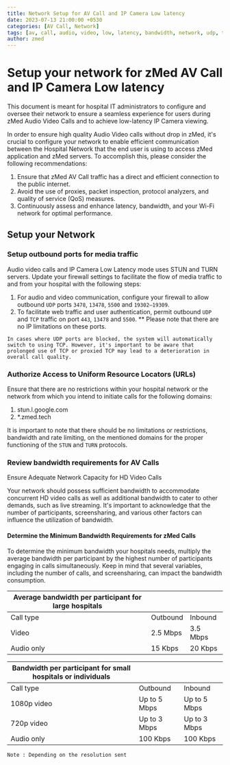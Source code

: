 ```yaml
---
title: Network Setup for AV Call and IP Camera Low latency
date: 2023-07-13 21:00:00 +0530
categories: [AV Call, Network]
tags: [av, call, audio, video, low, latency, bandwidth, network, udp, tcp, outbound, inbound, ip camera]
author: zmed
---
```



# Setup your network for zMed AV Call and IP Camera Low latency

This document is meant for hospital IT administrators to configure and oversee their network to ensure a seamless experience for users during zMed Audio Video Calls and to achieve low-latency IP Camera viewing.

In order to ensure high quality Audio Video calls without drop in zMed, it's crucial to configure your network to enable efficient communication between the Hospital Network that the end user is using to access zMed application and zMed servers. To accomplish this, please consider the following recommendations:

1. Ensure that zMed AV Call traffic has a direct and efficient connection to the public internet.
2. Avoid the use of proxies, packet inspection, protocol analyzers, and quality of service (QoS) measures.
3. Continuously assess and enhance latency, bandwidth, and your Wi-Fi network for optimal performance.

## Setup your Network

### Setup outbound ports for media traffic

Audio video calls and IP Camera Low Latency mode uses STUN and TURN servers. 
Update your firewall settings to facilitate the flow of media traffic to and from your hospital with the following steps:

1. For audio and video communication, configure your firewall to allow outbound `UDP` ports `3478`, `13478`, `5500` and `19302​–19309`.
2. To facilitate web traffic and user authentication, permit outbound `UDP` and `TCP` traffic on port `443`, `13478` and `5500`.
**
Please note that there are no IP limitations on these ports.

`In cases where UDP ports are blocked, the system will automatically switch to using TCP. However, it's important to be aware that prolonged use of TCP or proxied TCP may lead to a deterioration in overall call quality.`

### Authorize Access to Uniform Resource Locators (URLs)

Ensure that there are no restrictions within your hospital network or the network from which you intend to initiate calls for the following domains:

1. stun.l.google.com
2. *.zmed.tech

It is important to note that there should be no limitations or restrictions, bandwidth and rate limiting, on the mentioned domains for the proper functioning of the `STUN` and `TURN` protocols.

### Review bandwidth requirements for AV Calls

Ensure Adequate Network Capacity for HD Video Calls

Your network should possess sufficient bandwidth to accommodate concurrent HD video calls as well as additional bandwidth to cater to other demands, such as live streaming. It's important to acknowledge that the number of participants, screensharing, and various other factors can influence the utilization of bandwidth.

#### Determine the Minimum Bandwidth Requirements for zMed Calls

To determine the minimum bandwidth your hospitals needs, multiply the average bandwidth per participant by the highest number of participants engaging in calls simultaneously. Keep in mind that several variables, including the number of calls, and screensharing, can impact the bandwidth consumption.

| Average bandwidth per participant for large hospitals |  | |
|--|--|--|
|Call type  | Outbound | Inbound |
|Video  | 2.5 Mbps | 3.5 Mbps |
|Audio only  | 15 Kbps | 20 Kbps |


| Bandwidth per participant for small hospitals or individuals |  | |
|--|--|--|
|Call type  | Outbound | Inbound |
|1080p video  | Up to 5 Mbps | Up to 5 Mbps |
|720p video  | Up to 3 Mbps | Up to 3 Mbps |
|Audio only  | 100 Kbps | 100 Kbps |

`Note : Depending on the resolution sent`
